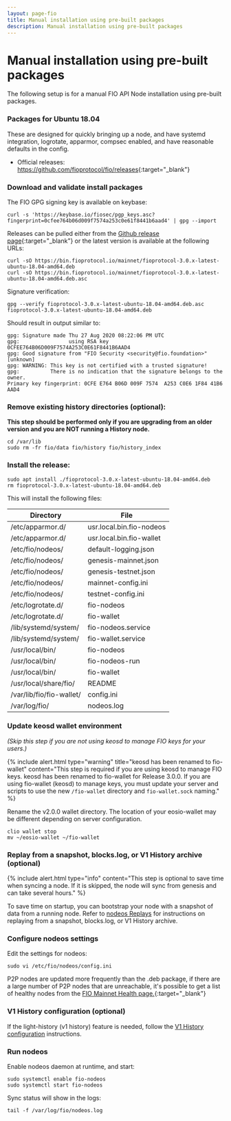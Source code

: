 ```yaml
---
layout: page-fio
title: Manual installation using pre-built packages
description: Manual installation using pre-built packages
---
```


# Manual installation using pre-built packages

The following setup is for a manual FIO API Node installation using pre-built packages.

### Packages for Ubuntu 18.04

These are designed for quickly bringing up a node, and have systemd integration, logrotate, apparmor, compsec enabled, and have reasonable defaults in the config. 

* Official releases: <https://github.com/fioprotocol/fio/releases>{:target="_blank"} 

### Download and validate install packages

The FIO GPG signing key is available on keybase:

```shell
curl -s 'https://keybase.io/fiosec/pgp_keys.asc?fingerprint=0cfee764b06d009f7574a253c0e61f8441b6aad4' | gpg --import

```

Releases can be pulled either from the [Github release page](https://github.com/fioprotocol/fio/releases){:target="_blank"}  or the latest version is available at the following URLs:

```shell
curl -sO https://bin.fioprotocol.io/mainnet/fioprotocol-3.0.x-latest-ubuntu-18.04-amd64.deb
curl -sO https://bin.fioprotocol.io/mainnet/fioprotocol-3.0.x-latest-ubuntu-18.04-amd64.deb.asc
```

Signature verification:

```shell
gpg --verify fioprotocol-3.0.x-latest-ubuntu-18.04-amd64.deb.asc fioprotocol-3.0.x-latest-ubuntu-18.04-amd64.deb

```

Should result in output similar to:

```shell
gpg: Signature made Thu 27 Aug 2020 08:22:06 PM UTC
gpg:                using RSA key 0CFEE764B06D009F7574A253C0E61F8441B6AAD4
gpg: Good signature from "FIO Security <security@fio.foundation>" [unknown]
gpg: WARNING: This key is not certified with a trusted signature!
gpg:          There is no indication that the signature belongs to the owner.
Primary key fingerprint: 0CFE E764 B06D 009F 7574  A253 C0E6 1F84 41B6 AAD4
```

### Remove existing history directories (optional):

**This step should be performed only if you are upgrading from an older version and you are NOT running a History node.**

```shell
cd /var/lib
sudo rm -fr fio/data fio/history fio/history_index
```

### Install the release:

```shell
sudo apt install ./fioprotocol-3.0.x-latest-ubuntu-18.04-amd64.deb
rm fioprotocol-3.0.x-latest-ubuntu-18.04-amd64.deb
```

This will install the following files:

|Directory | File |
|---|---|
|/etc/apparmor.d/ |usr.local.bin.fio-nodeos  |
|/etc/apparmor.d/ |usr.local.bin.fio-wallet  |
|/etc/fio/nodeos/ |default-logging.json |
|/etc/fio/nodeos/ |genesis-mainnet.json |
|/etc/fio/nodeos/ |genesis-testnet.json |
|/etc/fio/nodeos/ |mainnet-config.ini |
|/etc/fio/nodeos/ |testnet-config.ini |
|/etc/logrotate.d/ |fio-nodeos |
|/etc/logrotate.d/ |fio-wallet |
|/lib/systemd/system/ | fio-nodeos.service|
|/lib/systemd/system/ | fio-wallet.service|
|/usr/local/bin/ |fio-nodeos |
|/usr/local/bin/ |fio-nodeos-run |
|/usr/local/bin/ |fio-wallet |
|/usr/local/share/fio/ |README |
|/var/lib/fio/fio-wallet/ |config.ini |
|/var/log/fio/ |nodeos.log |

### Update keosd wallet environment 

*(Skip this step if you are not using keosd to manage FIO keys for your users.)*

{% include alert.html type="warning" title="keosd has been renamed to fio-wallet"  content="This step is required if you are using keosd to manage FIO keys. keosd has been renamed to fio-wallet for Release 3.0.0. If you are using fio-wallet (keosd) to manage keys, you must update your server and scripts to use the new `/fio-wallet` directory and `fio-wallet.sock` naming." %}

Rename the v2.0.0 wallet directory. The location of your eosio-wallet may be different depending on server configuration.

```shell
clio wallet stop
mv ~/eosio-wallet ~/fio-wallet
```

### Replay from a snapshot, blocks.log, or V1 History archive (optional)

{% include alert.html type="info" content="This step is optional to save time when syncing a node. If it is skipped, the node will sync from genesis and can take several hours." %}

To save time on startup, you can bootstrap your node with a snapshot of data from a running node. Refer to [nodeos Replays]({{site.baseurl}}/docs/chain/node-build-replay) for instructions on replaying from a snapshot, blocks.log, or V1 History archive.

### Configure nodeos settings

Edit the settings for nodeos:

```shell
sudo vi /etc/fio/nodeos/config.ini
```

P2P nodes are updated more frequently than the .deb package, if there are a large number of P2P nodes that are unreachable, it's possible to get a list of healthy nodes from the [FIO Mainnet Health page.](https://health.fioprotocol.io/){:target="_blank"} 

### V1 History configuration (optional)

If the light-history (v1 history) feature is needed, follow the [V1 History configuration]({{site.baseurl}}/docs/chain/node-build-history) instructions.

### Run nodeos

Enable nodeos daemon at runtime, and start:

```shell
sudo systemctl enable fio-nodeos
sudo systemctl start fio-nodeos
```

Sync status will show in the logs:

```shell
tail -f /var/log/fio/nodeos.log
```
